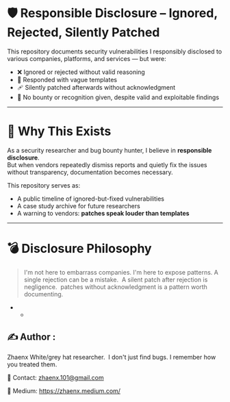 # 🛡️ Responsible Disclosure – Ignored, Rejected, Silently Patched

This repository documents security vulnerabilities I responsibly disclosed to various companies, platforms, and services — but were:

- ❌ Ignored or rejected without valid reasoning  
- 💬 Responded with vague templates  
- 🩹 Silently patched afterwards without acknowledgment  
- 💸 No bounty or recognition given, despite valid and exploitable findings

---

# 🧠 Why This Exists

As a security researcher and bug bounty hunter, I believe in **responsible disclosure**.  
But when vendors repeatedly dismiss reports and quietly fix the issues without transparency, documentation becomes necessary.

This repository serves as:

- A public timeline of ignored-but-fixed vulnerabilities  
- A case study archive for future researchers  
- A warning to vendors: **patches speak louder than templates**

---

# 💣 Disclosure Philosophy
> I'm not here to embarrass companies. I'm here to expose patterns.
A single rejection can be a mistake. 
A silent patch after rejection is negligence. 
patches without acknowledgment is a pattern worth documenting.

- -

## ✍️ Author :
Zhaenx
White/grey hat researcher. 
I don't just find bugs. I remember how you treated them.

📧 Contact: zhaenx.101@gmail.com

🔗 Medium: https://zhaenx.medium.com/
